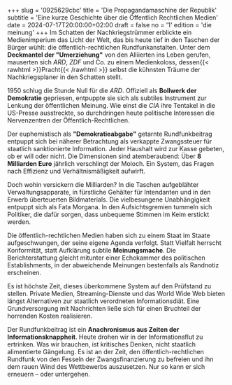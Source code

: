 +++
slug = '0925629cbc'
title = 'Die Propagandamaschine der Republik'
subtitle = 'Eine kurze Geschichte über die Öffentlich Rechtlichen Medien'
date = 2024-07-17T20:00:00+02:00
draft = false
no = '1'
edition = 'die meinung'
+++
Im Schatten der Nachkriegstrümmer erblickte ein Medienimperium das Licht der Welt, das bis heute tief in den Taschen der Bürger wühlt: die öffentlich-rechtlichen Rundfunkanstalten. Unter dem **Deckmantel der "Umerziehung"** von den Alliierten ins Leben gerufen, mauserten sich _ARD_, _ZDF_ und Co. zu einem Medienkoloss, dessen{{< rawhtml >}}<span style="color: var(--n);">Pracht</span>{{< /rawhtml >}} selbst die kühnsten Träume der Nachkriegsplaner in den Schatten stellt.

1950 schlug die Stunde Null für die _ARD_. Offiziell als **Bollwerk der Demokratie** gepriesen, entpuppte sie sich als subtiles Instrument zur Lenkung der öffentlichen Meinung. Wie einst die _CIA_ ihre Tentakel in die US-Presse ausstreckte, so durchdringen heute politische Interessen die Nervenzentren der Öffentlich-Rechtlichen.

Der euphemistisch als **"Demokratieabgabe"** getarnte Rundfunkbeitrag entpuppt sich bei näherer Betrachtung als verkappte Zwangssteuer für staatlich sanktionierte Information. Jeder Haushalt wird zur Kasse gebeten, ob er will oder nicht. Die Dimensionen sind atemberaubend: Über **8 Milliarden Euro** jährlich verschlingt der Moloch. Ein System, das Fragen nach Effizienz und Verhältnismäßigkeit aufwirft.

Doch wohin versickern die Milliarden? In die Taschen aufgeblähter Verwaltungsapparate, in fürstliche Gehälter für Intendanten und in den Erwerb überteuerten Bildmaterials. Die vielbesungene Unabhängigkeit entpuppt sich als Fata Morgana. In den Aufsichtsgremien tummeln sich Politiker, die dafür sorgen, dass unbequeme Stimmen im Keim erstickt werden.

Die öffentlich-rechtlichen Medien haben sich zu einem Staat im Staate aufgeschwungen, der seine eigene Agenda verfolgt. Statt Vielfalt herrscht Konformität, statt Aufklärung subtile **Meinungsmache**. Die Berichterstattung gleicht mitunter einer Echokammer des politischen Establishments, in der abweichende Meinungen bestenfalls als Randnotiz erscheinen.

Es ist höchste Zeit, dieses überkommene System auf den Prüfstand zu stellen. Private Medien, Streaming-Dienste und das World Wide Web bieten längst Alternativen zur staatlich verordneten Informationsdiät. Eine Grundversorgung mit Nachrichten ließe sich für einen Bruchteil der horrenden Kosten realisieren.

Der Rundfunkbeitrag ist ein **Anachronismus aus Zeiten der Informationsknappheit**. Heute drohen wir in der Informationsflut zu ertrinken. Was wir brauchen, ist kritisches Denken, nicht staatlich alimentierte Gängelung. Es ist an der Zeit, den öffentlich-rechtlichen Rundfunk von den Fesseln der Zwangsfinanzierung zu befreien und ihn dem rauen Wind des Wettbewerbs auszusetzen. Nur so kann er sich erneuern – oder untergehen.